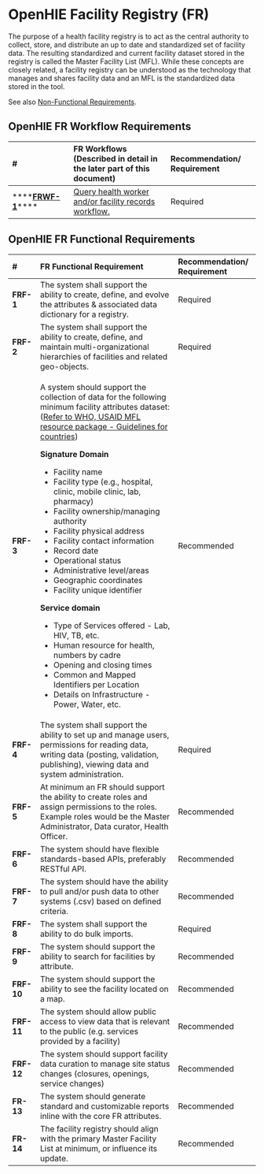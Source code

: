 # OpenHIE Facility Registry \(FR\)

The purpose of a health facility registry is to act as the central authority to collect, store, and distribute an up to date and standardized set of facility data. The resulting standardized and current facility dataset stored in the registry is called the Master Facility List \(MFL\). While these concepts are closely related, a facility registry can be understood as the technology that manages and shares facility data and an MFL is the standardized data stored in the tool.

See also [Non-Functional Requirements](non-functional-requirements.md).

## **OpenHIE FR Workflow Requirements**

| \# | **FR Workflows \(Described in detail in the later part of this document\)** | **Recommendation/ Requirement** |
| :--- | :--- | :--- |
| \*\*\*\*[**FRWF-1**](../introduction/care-services-discovery/query-health-worker-and-or-facility-records-workflow.md)\*\*\*\* | [Query health worker and/or facility records workflow.](../introduction/care-services-discovery/query-health-worker-and-or-facility-records-workflow.md) | Required |

## OpenHIE FR Functional Requirements

<table>
  <thead>
    <tr>
      <th style="text-align:left"><b>#</b>
      </th>
      <th style="text-align:left"><b>FR Functional Requirement</b>
      </th>
      <th style="text-align:left"><b>Recommendation/ Requirement</b>
      </th>
    </tr>
  </thead>
  <tbody>
    <tr>
      <td style="text-align:left"><b>FRF-1</b>
      </td>
      <td style="text-align:left">The system shall support the ability to create, define, and evolve the
        attributes &amp; associated data dictionary for a registry.</td>
      <td style="text-align:left">Required</td>
    </tr>
    <tr>
      <td style="text-align:left"><b>FRF-2</b>
      </td>
      <td style="text-align:left">The system shall support the ability to create, define, and maintain multi-organizational
        hierarchies of facilities and related geo-objects.</td>
      <td style="text-align:left">Required</td>
    </tr>
    <tr>
      <td style="text-align:left"><b>FRF-3</b>
      </td>
      <td style="text-align:left">
        <p>A system should support the collection of data for the following minimum
          facility attributes dataset: (<a href="https://www.who.int/healthinfo/MFL_Resource_Package_Jan2018.pdf?ua=1">Refer to WHO, USAID MFL resource package - Guidelines for countries</a>)</p>
        <p><b>Signature Domain</b>
        </p>
        <ul>
          <li>Facility name</li>
          <li>Facility type (e.g., hospital, clinic, mobile clinic, lab, pharmacy)</li>
          <li>Facility ownership/managing authority</li>
          <li>Facility physical address</li>
          <li>Facility contact information</li>
          <li>Record date</li>
          <li>Operational status</li>
          <li>Administrative level/areas</li>
          <li>Geographic coordinates</li>
          <li>Facility unique identifier</li>
        </ul>
        <p><b>Service domain</b>
        </p>
        <ul>
          <li>Type of Services offered - Lab, HIV, TB, etc.</li>
          <li>Human resource for health, numbers by cadre</li>
          <li>Opening and closing times</li>
          <li>Common and Mapped Identifiers per Location</li>
          <li>Details on Infrastructure - Power, Water, etc.</li>
        </ul>
      </td>
      <td style="text-align:left">Recommended</td>
    </tr>
    <tr>
      <td style="text-align:left"><b>FRF-4</b>
      </td>
      <td style="text-align:left">The system shall support the ability to set up and manage users, permissions
        for reading data, writing data (posting, validation, publishing), viewing
        data and system administration.</td>
      <td style="text-align:left">Required</td>
    </tr>
    <tr>
      <td style="text-align:left"><b>FRF-5</b>
      </td>
      <td style="text-align:left">At minimum an FR should support the ability to create roles and assign
        permissions to the roles. Example roles would be the Master Administrator,
        Data curator, Health Officer.</td>
      <td style="text-align:left">Recommended</td>
    </tr>
    <tr>
      <td style="text-align:left"><b>FRF-6</b>
      </td>
      <td style="text-align:left">The system should have flexible standards-based APIs, preferably RESTful
        API.</td>
      <td style="text-align:left">Recommended</td>
    </tr>
    <tr>
      <td style="text-align:left"><b>FRF-7</b>
      </td>
      <td style="text-align:left">The system should have the ability to pull and/or push data to other systems
        (.csv) based on defined criteria.</td>
      <td style="text-align:left">Recommended</td>
    </tr>
    <tr>
      <td style="text-align:left"><b>FRF-8</b>
      </td>
      <td style="text-align:left">The system shall support the ability to do bulk imports.</td>
      <td style="text-align:left">Required</td>
    </tr>
    <tr>
      <td style="text-align:left"><b>FRF-9</b>
      </td>
      <td style="text-align:left">The system should support the ability to search for facilities by attribute.</td>
      <td
      style="text-align:left">Recommended</td>
    </tr>
    <tr>
      <td style="text-align:left"><b>FRF-10</b>
      </td>
      <td style="text-align:left">The system should support the ability to see the facility located on a
        map.</td>
      <td style="text-align:left">Recommended</td>
    </tr>
    <tr>
      <td style="text-align:left"><b>FRF-11</b>
      </td>
      <td style="text-align:left">The system should allow public access to view data that is relevant to
        the public (e.g. services provided by a facility)</td>
      <td style="text-align:left">Recommended</td>
    </tr>
    <tr>
      <td style="text-align:left"><b>FRF-12</b>
      </td>
      <td style="text-align:left">The system should support facility data curation to manage site status
        changes (closures, openings, service changes)</td>
      <td style="text-align:left">Recommended</td>
    </tr>
    <tr>
      <td style="text-align:left"><b>FR-13</b>
      </td>
      <td style="text-align:left">The system should generate standard and customizable reports inline with
        the core FR attributes.</td>
      <td style="text-align:left">Recommended</td>
    </tr>
    <tr>
      <td style="text-align:left"><b>FR-14</b>
      </td>
      <td style="text-align:left">The facility registry should align with the primary Master Facility List
        at minimum, or influence its update.</td>
      <td style="text-align:left">Recommended</td>
    </tr>
  </tbody>
</table>

